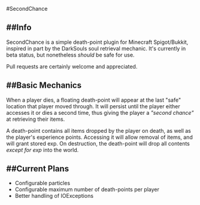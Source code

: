 #SecondChance

##Info
---
SecondChance is a simple death-point plugin for Minecraft Spigot/Bukkit, inspired in part by the DarkSouls soul retrieval mechanic. It's currently in beta status, but nonetheless _should_ be safe for use.

Pull requests are certainly welcome and appreciated.

##Basic Mechanics
---
When a player dies, a floating death-point will appear at the last "safe" location that player moved through. It will persist until the player either accesses it or dies a second time, thus giving the player a _"second chance"_ at retrieving their items.

A death-point contains all items dropped by the player on death, as well as the player's experience points. Accessing it will allow removal of items, and will grant stored exp. On destruction, the death-point will drop all contents _except for exp_ into the world.

##Current Plans
---
* Configurable particles
* Configurable maximum number of death-points per player
* Better handling of IOExceptions
